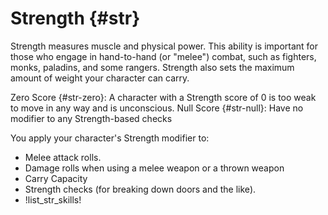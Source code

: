 # Strength {#str}

Strength measures muscle and physical power. This ability is important for those who engage in hand-to-hand (or "melee") combat, such as fighters, monks, paladins, and some rangers. Strength also sets the maximum amount of weight your character can carry.

Zero Score {#str-zero}: A character with a Strength score of 0 is too weak to move in any way and is unconscious.
Null Score {#str-null}: Have no modifier to any Strength-based checks


You apply your character's Strength modifier to:

* Melee attack rolls.
* Damage rolls when using a melee weapon or a thrown weapon
* Carry Capacity
* Strength checks (for breaking down doors and the like).
* !list_str_skills!
